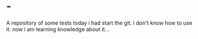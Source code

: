 # -
A repository of some tests
today i had start the git.
i don't know how to use it.
now i am learning knowledge about it...
